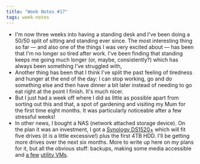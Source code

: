```yaml
---
title: "Week Notes #17"
tags: week-notes
---
```


* I'm now three weeks into having a standing desk and I've been doing a 50/50
  split of sitting and standing ever since. The most interesting thing so
  far — and also one of the things I was very excited about — has been that
  I'm no longer so tired after work. I've been finding that standing keeps me
  going much longer (or, maybe, consistently?) which has always been something
  I've struggled with,
* Another thing has been that I think I've split the past feeling of tiredness
  and hunger at the end of the day: I can stop working, go and do something
  else and then have dinner a bit later instead of needing to go eat right at
  the point I finish. It's much nicer.
* But I just had a week off where I did as little as possible apart from
  sorting out this and that, a spot of gardening and visiting my Mum for the
  first time eight months. It was particularly noticeable after a few
  stressful weeks!
* In other news, I bought a NAS (network attached storage device). On the plan
  it was an investment, I got a [Synology DS1520+][1] which will fit five
  drives (it is a little excessive!) plus the first 4TB HDD. I'll be getting
  more drives over the next six months. More to write up here on my plans for
  it, but all the obvious stuff: backups, making some media accessible and
  [a few][3] [utility VMs][2].

[1]: https://www.synology.com/en-uk/products/DS1520+
[2]: https://www.archiveteam.org/index.php?title=ArchiveTeam_Warrior
[3]: https://unifi-network.ui.com
